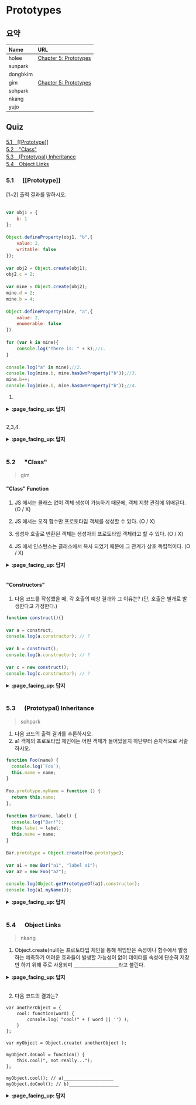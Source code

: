 # Prototypes

## 요약
| Name | URL |
|:---|:---|
| holee | [Chapter 5: Prototypes](https://github.com/hochan222/Everything-in-JavaScript/wiki/Chapter-5:-Prototypes) |
| sunpark |  |
| dongbkim |  |
| gim | [Chapter 5: Prototypes](https://velog.io/@mkitigy/You-Dont-Know-JS-this-Object-Prototypes) |
| sohpark |  |
| nkang |  |
| yujo |  |

## Quiz

[5.1　[[Prototype]]](#51---Prototype)<br>
[5.2　"Class"](#52---Class)<br>
[5.3　(Prototypal) Inheritance](#53---Prototypal-Inheritance)<br>
[5.4　Object Links](#54---Object-Links)<br>

### 5.1 　  [[Prototype]]


[1~2] 출력 결과를 말하시오.
```js

var obj1 = {
	b: 1
};

Object.defineProperty(obj1, "b",{
	value: 2,
	writable: false
});

var obj2 = Object.create(obj1);
obj2.c = 2;

var mine = Object.create(obj2);
mine.d = 2;
mine.b = 4;

Object.defineProperty(mine, "a",{
    value: 2,
    enumerable: false
})

for (var k in mine){
    console.log("There is: " + k);//1.
}

console.log("a" in mine);//2.
console.log(mine.b, mine.hasOwnProperty("b"));//3.
mine.b++;
console.log(mine.b, mine.hasOwnProperty("b"));//4.
```

1.   

<details>
<summary> <b> :page_facing_up: 답지 </b>  </summary>
<div markdown="1">

```shell
There is: d
There is: c
There is: b
```
![mine object](./fig/mine.png)

> the [[Prototype]] chain is consulted, one link at a time...

</div>
</details>
<br>
  
2,3,4.    

<details>
<summary> <b> :page_facing_up: 답지 </b>  </summary>
<div markdown="1">

2. true      
3. 2 false    
4. 2 false   

</div>
</details>
<br>



### 5.2 　  "Class"

> gim

#### "Class" Function

1. JS 에서는 클래스 없이 객체 생성이 가능하기 때문에, 객체 지향 관점에 위배된다. (O / X)

2. JS 에서는 오직 함수만 프로토타입 객체를 생성할 수 있다. (O / X)

3. 생성자 호출로 반환된 객체는 생성자의 프로토타입 객체라고 할 수 있다. (O / X)

4. JS 에서 인스턴스는 클래스에서 복사 되었기 때문에 그 관계가 상호 독립적이다. (O / X)

<details>
<summary> <b> :page_facing_up: 답지 </b>  </summary>
<div markdown="1">

1. JS는 클래스 없이 객체 생성이 가능하기 때문에, 객체 지향 관점에 위배된다. (O / __X__)
> JS 는 객체 지향 언어지만, 클래스 없이 직접 객체가 생성 가능한 독특한 언어이다.

2. JS 에서는 오직 함수만 프로토타입 객체를 생성할 수 있다. (__O__ / X)

3. 생성자 호출로 반환된 객체는 생성자의 프로토타입 객체라고 할 수 있다. (O / __X__)
> 생성자 호출로 반환된 객체는 인스턴스 객체이고, 그 객체는 내부에 생성자 함수의 프로토타입 객체에 대한 링크를 가지고 있다.

4. JS 에서 인스턴스는 클래스에서 복사 되었기 때문에 그 관계가 상호 독립적이다. (O / __X__)
> JS 에서 클래스-인스턴스 는 프로토타입 체인을 통해 프로퍼티를 공유하는 것이기 때문에 서로 연결되어 있다.

</div>
</details>
<br>

#### "Constructors"

1. 다음 코드를 작성했을 때, 각 호출의 예상 결과와 그 이유는? (단, 호출은 별개로 발생한다고 가정한다.)

```js
function construct(){}

var a = construct;
console.log(a.constructor); // ?

var b = construct();
console.log(b.constructor); // ?

var c = new construct();
console.log(c.constructor); // ?
```

<details>
<summary> <b> :page_facing_up: 답지 </b>  </summary>
<div markdown="1">
  
```js
// 1. Function(){}
// 2. Type Error
// 3. construct(){}
```

> 여기서 호출한 .constructor 는 프로토타입 '객체'가 아닌 프로토타입 '링크'(`__proto__`)를 통한 프로퍼티 접근이다. 이 동작은 자신과 연결된 상위 함수의 프로토타입 객체에 접근한다. (해당 프로퍼티가 발견되면 탐색 종료: shadowing)

</div>
</details>
<br>

### 5.3 　  (Prototypal) Inheritance

> sohpark

1. 다음 코드의 출력 결과를 추론하시오.
2. a1 객체의 프로토타입 체인에는 어떤 객체가 들어있을지 하단부터 순차적으로 서술하시오. 

```javascript
function Foo(name) {
  console.log(`Foo`);
  this.name = name;
}

Foo.prototype.myName = function () {
  return this.name;
};

function Bar(name, label) {
  console.log("Bar!");
  this.label = label;
  this.name = name;
}

Bar.prototype = Object.create(Foo.prototype);

var a1 = new Bar("a1", "label a1");
var a2 = new Foo("a2");

console.log(Object.getPrototypeOf(a1).constructor);
console.log(a1.myName());
```


<details>
<summary> <b> :page_facing_up: 답지 </b>  </summary>
<div markdown="1">

1.
```
Bar!
Foo
[Function: Foo]
a1
```

2.
```
// console.dir(a1.__proto__)
Foo -> Object.create를 통해 생성된 Foo 객체
	__proto__:
	myName: ƒ ()
	constructor: ƒ Foo(name)
	__proto__: Object
```
a1은 Bar을 통해 생성된 객체이기에 우선 Bar.prototype이 가장 아래 존재합니다. Bar.prototype은 Foo.prototype를 prototype으로 갖는 객체이며, Foo.prototype은 가장 최상단인 Object를 prototype으로 갖는 객체입니다. 그리고 가장 마지막은 Object.prototype이 됩니다.

결국 흐름은 이렇습니다.

a1 -> Foo instance -> Foo.prototype -> Object -> Object.prototype

</div>
</details>
<br>

### 5.4 　  Object Links

> nkang

1. Object.create(null)는 프로토타입 체인을 통해 위임받은 속성이나 함수에서 발생하는 예측하기 어려운 효과들이 발생할 가능성이 없어 데이터를 속성에 단순히 저장만 하기 위해 주로 사용되며 `_________________`라고 불린다. 

<details>
<summary> <b> :page_facing_up: 답지 </b>  </summary>
<div markdown="1">

dictionary

</div>
</details>
<br>

2. 다음 코드의 결과는?
```
var anotherObject = {
	cool: function(word) {
		console.log( "cool!" + ( word || '') );
	}
};

var myObject = Object.create( anotherObject );

myObject.doCool = function() {
	this.cool(", not really..."); 
};

myObject.cool(); // a)___________________
myObject.doCool(); // b)___________________
```
<details>
<summary> <b> :page_facing_up: 답지 </b>  </summary>
<div markdown="1">
a) cool!
b) cool!, not really...

</div>
</details>
<br>

